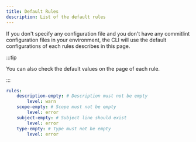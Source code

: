 ```yaml
---
title: Default Rules
description: List of the default rules
---
```


If you don't specify any configuration file and you don't have any commitlint configuration files in your environment, the CLI will use the default configurations of each rules describes in this page.

:::tip

You can also check the default values on the page of each rule.

:::

```yaml
rules:
    description-empty: # Description must not be empty
        level: warn
    scope-empty: # Scope must not be empty
        level: error
    subject-empty: # Subject line should exist
        level: error
    type-empty: # Type must not be empty
        level: error
```

